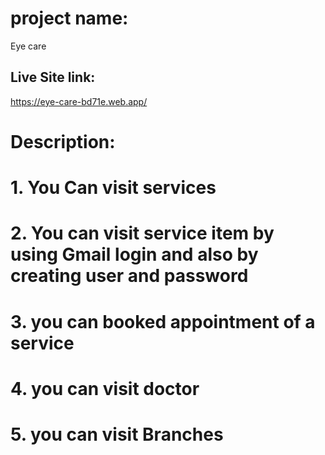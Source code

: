 # project name:
Eye care
## Live Site link:
https://eye-care-bd71e.web.app/


# Description:
# 1. You Can visit services
# 2. You can visit service item by using Gmail login and also by creating user and password
# 3. you can booked appointment of a service
# 4. you can visit doctor 
# 5. you can visit Branches


